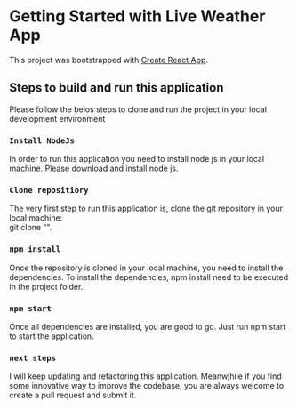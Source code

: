 # Getting Started with Live Weather App

This project was bootstrapped with [Create React App](https://github.com/facebook/create-react-app).

## Steps to build and run this application

Please follow the belos steps to clone and run the project in your local development environment

### `Install NodeJs`

In order to run this application you need to install node js in your local machine. Please download and install node js.

### `Clone repositiory`

The very first step to run this application is, clone the git repository in your local machine:\
git clone "".


### `npm install`

Once the repository is cloned in your local machine, you need to install the dependencies. To install the dependencies, npm install need to be executed in the project folder.

### `npm start`

Once all dependencies are installed, you are good to go. Just run npm start to start the application.

### `next steps`

I will keep updating and refactoring this application. Meanwjhile if you find some innovative way to improve the codebase, you are always welcome to create a pull request and submit it. 
